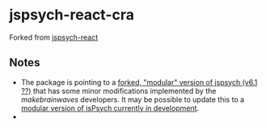 # jspsych-react-cra
Forked from [jspsych-react]() 

## Notes
* The package is pointing to a [forked, "modular" version of jspsych (v6.1 ??)](https://github.com/makebrainwaves/jspsych/tree/modular) that has some minor modifications implemented by the _makebrainwaves_ developers. It may be possible to update this to a [modular version of jsPsych currently in development](https://github.com/jspsych/jsPsych/tree/modularization-extensions).
* 